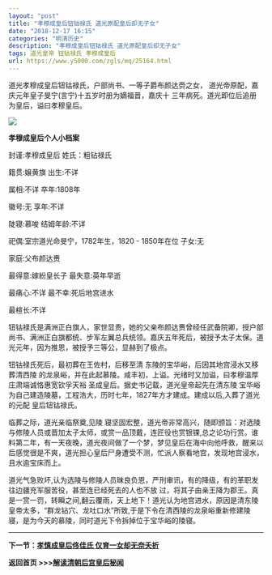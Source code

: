 ```yaml
---
layout: "post"
title: "孝穆成皇后钮钴禄氏 道光原配皇后却无子女"
date: "2018-12-17 16:15"
categories: "明清历史"
description: "孝穆成皇后钮钴禄氏 道光原配皇后却无子女"
tags: 道光皇帝 钮钴禄氏 孝穆成皇后
url: https://www.y5000.com/zgls/mq/25164.html
---
```






道光孝穆成皇后钮钴禄氏，户部尚书、一等子爵布颜达赍之女， 道光帝原配，嘉庆元年皇子旻宁(言宁)十五岁时册为嫡福晋，嘉庆十
三年病死。道光即位后追册为皇后，谥曰孝穆皇后。

![](https://img.y5000.com/uploads/allimg/170823/8-1FR3105R3963.jpg)

**孝穆成皇后个人小档案**

封谨:孝穆成皇后 姓氏：粗钻禄氏

籍贯:嬢黄旗 出生:不详

属相:不详 卒年:1808年

徽号:无 享年:不详

陡寝:慕唆 结姆年龄:不详

祀偶:室宗道光命旻宁，1782年生，1820 - 1850年在位 子女:无

家庭:父布颜达赉

最得意:嫁紛皇长子 最失意:英年早逝

最痛心:不详 最不幸:死后地宫进水

最楦长:不详

钮钴禄氏是满洲正白旗人，家世显贵，她的父亲布颜达赉曾经任武备院卿，授户部尚书、满洲正白旗都统、步军左翼总兵统领。嘉庆五年死后，被授予太子太保。道光元年，因为推恩，被授予三等公，显赫到了极点。

钮钴禄氏死后，最初葬在王佐村，后移至清 东陵的宝华峪，后因其地宫浸水又移葬清西陵
的龙泉峪，并在此起慕陵。咸丰初，上谥。光绪时又加谥，曰孝穆温厚庄肃端诚恪惠宽钦孚天裕 圣成皇后。据史书记载，道光皇帝起先在清东陵
宝华峪为自己建造陵墓，工程浩大，历时七年，1827年方才建成。建成以后,入葬了道光的元配 皇后钮钴禄氏。

临葬之际，道光亲临祭奠,见陵
寝坚固宏整，道光帝非常高兴，随即颁旨：对选陵与修陵人员或晋加太子太师，或赏一品顶戴，连匠役也赏银锞,总之论功行赏。谁料第二年，有一天夜晚，道光夜间做了一个梦，梦见皇后在海中向他呼救，醒来以后感觉很是不爽，道光担心皇后尸身遭受不测，忙派人察看地宫，发现地宫浸水，且水逾宝床而上。

道光气急败坏,认为选陵与修陵人员昧良负恩，严刑审讯，有的降级，有的革职发往边疆充军服苦役，甚至连已经死去的人也不放
过，将其子由亲王降为郡王。真是一赏一罚，转瞬之间,翻云覆雨，天上地下！道光认为地宫进水，原因是清东陵皇帝太多，“群龙钻穴、龙吐口水”所致,于是下令在清西陵的龙泉峪重新修建陵寝，是为今天的慕陵，同时道光下令拆掉位于宝华峪的陵寝。

* * *

**下一节：[孝慎成皇后佟佳氏 仅育一女却无奈夭折](https://www.y5000.com/zgls/mq/25167.html)**

**返回首页 >>>[解读清朝后宫皇后秘闻](https://www.y5000.com/zgls/mq/25183.html)**
